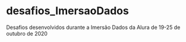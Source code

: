 # desafios_ImersaoDados
Desafios desenvolvidos durante a Imersão Dados da Alura de 19-25 de outubro de 2020
